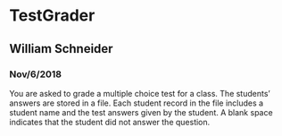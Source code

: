 # TestGrader
## William Schneider
### Nov/6/2018
You are asked to grade a multiple choice test for a class. The students’ answers are stored in a file. Each student record in the file includes a student name and the test answers given by the student. A blank space indicates that the student did not answer the question.
